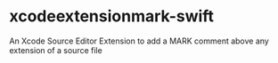 # xcodeextensionmark-swift
An Xcode Source Editor Extension to add a MARK comment above any extension of a source file
